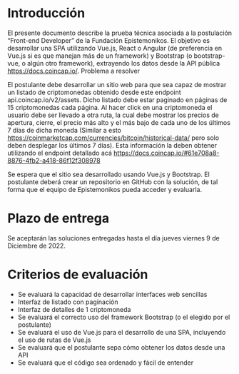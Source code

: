 # Introducción

El presente documento describe la prueba técnica asociada a la postulación “Front-end Developer” de la Fundación Epistemonikos. 
El objetivo es desarrollar una SPA utilizando Vue.js, React o Angular (de preferencia en Vue.js si es que manejan más de un framework) y Bootstrap (o bootstrap-vue, o algún otro framework), extrayendo los datos desde la API pública https://docs.coincap.io/.
Problema a resolver

El postulante debe desarrollar un sitio web para que sea capaz de mostrar un listado de criptomonedas obtenido desde este endpoint api.coincap.io/v2/assets. Dicho listado debe estar paginado en páginas de 15 criptomonedas cada página.
Al hacer click en una criptomoneda el usuario debe ser llevado a otra ruta, la cual debe mostrar los precios de apertura, cierre, el precio más alto y el más bajo de cada uno de los últimos 7 días de dicha moneda (Similar a esto https://coinmarketcap.com/currencies/bitcoin/historical-data/ pero solo deben desplegar los últimos 7 días). Esta información la deben obtener utilizando el endpoint detallado acá https://docs.coincap.io/#61e708a8-8876-4fb2-a418-86f12f308978

Se espera que el sitio sea desarrollado usando Vue.js y Bootstrap. El postulante deberá crear un repositorio en GitHub con la solución, de tal forma que el equipo de Epistemonikos pueda acceder y evaluarla. 

# Plazo de entrega
Se aceptarán las soluciones entregadas hasta el día jueves viernes 9 de Diciembre de 2022.

# Criterios de evaluación
* Se evaluará la capacidad de desarrollar interfaces web sencillas
* Interfaz de listado con paginación
* Interfaz de detalles de 1 criptomoneda
* Se evaluará el correcto uso del framework Bootstrap (o el elegido por el postulante)
* Se evaluará el uso de Vue.js para el desarrollo de una SPA, incluyendo el uso de rutas de Vue.js
* Se evaluará que el postulante sepa cómo obtener los datos desde una API
* Se evaluará que el código sea ordenado y fácil de entender
